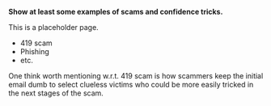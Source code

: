 **Show at least some examples of scams and confidence tricks.**

This is a placeholder page.

* 419 scam
* Phishing
* etc.

One think worth mentioning w.r.t. 419 scam is how scammers keep the initial email dumb to select clueless victims who could be more easily tricked in the next stages of the scam.
